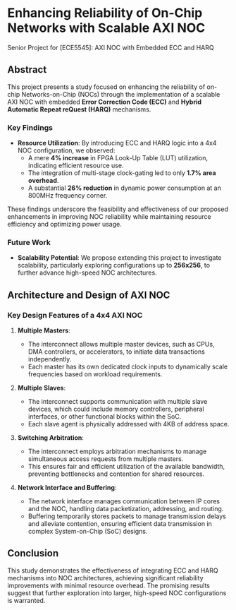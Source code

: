# Enhancing Reliability of On-Chip Networks with Scalable AXI NOC
Senior Project for [ECE5545]: AXI NOC with Embedded ECC and HARQ
## Abstract

This project presents a study focused on enhancing the reliability of on-chip Networks-on-Chip (NOCs) through the implementation of a scalable AXI NOC with embedded **Error Correction Code (ECC)** and **Hybrid Automatic Repeat reQuest (HARQ)** mechanisms. 

### Key Findings

- **Resource Utilization**: By introducing ECC and HARQ logic into a 4x4 NOC configuration, we observed:
  - A mere **4% increase** in FPGA Look-Up Table (LUT) utilization, indicating efficient resource use.
  - The integration of multi-stage clock-gating led to only **1.7% area overhead**.
  - A substantial **26% reduction** in dynamic power consumption at an 800MHz frequency corner.

These findings underscore the feasibility and effectiveness of our proposed enhancements in improving NOC reliability while maintaining resource efficiency and optimizing power usage.

### Future Work

- **Scalability Potential**: We propose extending this project to investigate scalability, particularly exploring configurations up to **256x256**, to further advance high-speed NOC architectures.

## Architecture and Design of AXI NOC

### Key Design Features of a 4x4 AXI NOC

1. **Multiple Masters**: 
   - The interconnect allows multiple master devices, such as CPUs, DMA controllers, or accelerators, to initiate data transactions independently.
   - Each master has its own dedicated clock inputs to dynamically scale frequencies based on workload requirements.

2. **Multiple Slaves**:
   - The interconnect supports communication with multiple slave devices, which could include memory controllers, peripheral interfaces, or other functional blocks within the SoC.
   - Each slave agent is physically addressed with 4KB of address space.

3. **Switching Arbitration**:
   - The interconnect employs arbitration mechanisms to manage simultaneous access requests from multiple masters.
   - This ensures fair and efficient utilization of the available bandwidth, preventing bottlenecks and contention for shared resources.

4. **Network Interface and Buffering**:
   - The network interface manages communication between IP cores and the NOC, handling data packetization, addressing, and routing.
   - Buffering temporarily stores packets to manage transmission delays and alleviate contention, ensuring efficient data transmission in complex System-on-Chip (SoC) designs.

## Conclusion

This study demonstrates the effectiveness of integrating ECC and HARQ mechanisms into NOC architectures, achieving significant reliability improvements with minimal resource overhead. The promising results suggest that further exploration into larger, high-speed NOC configurations is warranted.
